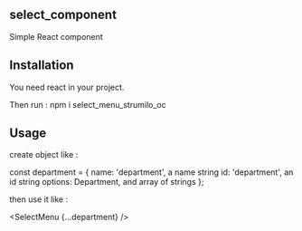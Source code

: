 ## select_component

Simple React component

## Installation

You need react in your project.

Then run : npm i select_menu_strumilo_oc

## Usage

create object like :

const department = {
name: 'department', a name string
id: 'department', an id string
options: Department, and array of strings
};

then use it like :

<SelectMenu {...department} />
